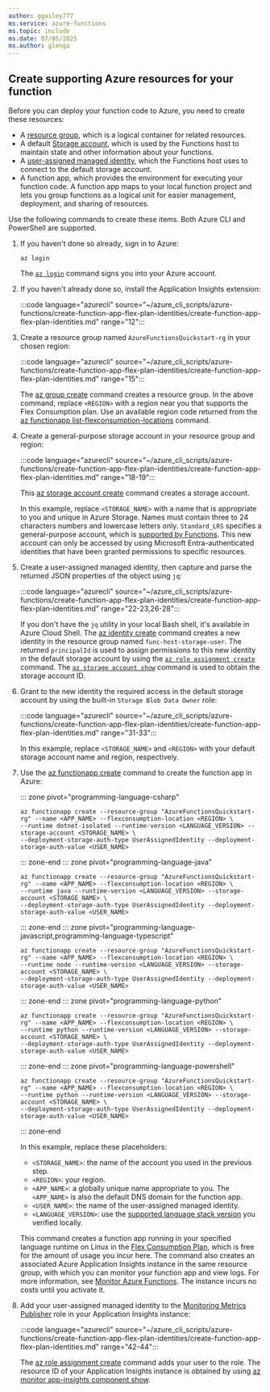 ```yaml
---
author: ggailey777
ms.service: azure-functions
ms.topic: include
ms.date: 07/05/2025
ms.author: glenga
---
```


## Create supporting Azure resources for your function

Before you can deploy your function code to Azure, you need to create these resources:

- A [resource group](../articles/azure-resource-manager/management/overview.md), which is a logical container for related resources.
- A default [Storage account](../articles/storage/common/storage-account-create.md), which is used by the Functions host to maintain state and other information about your functions. 
- A [user-assigned managed identity](/azure/active-directory/managed-identities-azure-resources/overview), which the Functions host uses to connect to the default storage account.
- A function app, which provides the environment for executing your function code. A function app maps to your local function project and lets you group functions as a logical unit for easier management, deployment, and sharing of resources.

Use the following commands to create these items. Both Azure CLI and PowerShell are supported.

1. If you haven't done so already, sign in to Azure:

    <!---Replace the PowerShell examples after we get the Flex support in the Functions cmdlets. 
    ### [Azure CLI](#tab/azure-cli)-->

    ```azurecli
    az login
    ```

    The [`az login`](/cli/azure/reference-index#az-login) command signs you into your Azure account.
    <!---
    ### [Azure PowerShell](#tab/azure-powershell) 
    ```azurepowershell
    Connect-AzAccount
    ```

    The [Connect-AzAccount](/powershell/module/az.accounts/connect-azaccount) cmdlet signs you into your Azure account.

    ---
    -->

1. If you haven't already done so, install the Application Insights extension:

    :::code language="azurecli" source="~/azure_cli_scripts/azure-functions/create-function-app-flex-plan-identities/create-function-app-flex-plan-identities.md" range="12":::

1. Create a resource group named `AzureFunctionsQuickstart-rg` in your chosen region:
    <!---
    ### [Azure CLI](#tab/azure-cli)-->
    
    :::code language="azurecli" source="~/azure_cli_scripts/azure-functions/create-function-app-flex-plan-identities/create-function-app-flex-plan-identities.md" range="15":::
 
    The [az group create](/cli/azure/group#az-group-create) command creates a resource group. In the above command, replace `<REGION>` with a region near you that supports the Flex Consumption plan. Use an available region code returned from the [az functionapp list-flexconsumption-locations](/cli/azure/functionapp#az-functionapp-list-flexconsumption-locations) command.
    <!---
    ### [Azure PowerShell](#tab/azure-powershell)

    ```azurepowershell
    New-AzResourceGroup -Name AzureFunctionsQuickstart-rg -Location <REGION>
    ```

    The [New-AzResourceGroup](/powershell/module/az.resources/new-azresourcegroup) command creates a resource group. You generally create your resource group and resources in a region near you, using an available region returned from the [Get-AzLocation](/powershell/module/az.resources/get-azlocation) cmdlet.

    ---
    -->

1. Create a general-purpose storage account in your resource group and region:
    <!---
    ### [Azure CLI](#tab/azure-cli)
    -->
    :::code language="azurecli" source="~/azure_cli_scripts/azure-functions/create-function-app-flex-plan-identities/create-function-app-flex-plan-identities.md" range="18-19":::

    This [az storage account create](/cli/azure/storage/account#az-storage-account-create) command creates a storage account. 
    <!---
    ### [Azure PowerShell](#tab/azure-powershell)

    ```azurepowershell
    New-AzStorageAccount -ResourceGroupName AzureFunctionsQuickstart-rg -Name <STORAGE_NAME> -SkuName Standard_LRS -Location <REGION> -AllowBlobPublicAccess $false
    ```

    The [New-AzStorageAccount](/powershell/module/az.storage/new-azstorageaccount) cmdlet creates the storage account.

    ---
    -->

    In this example, replace `<STORAGE_NAME>` with a name that is appropriate to you and unique in Azure Storage. Names must contain three to 24 characters numbers and lowercase letters only. `Standard_LRS` specifies a general-purpose account, which is [supported by Functions](../articles/azure-functions/storage-considerations.md#storage-account-requirements). This new account can only be accessed by using Microsoft Entra-authenticated identities that have been granted permissions to specific resources. 

1. Create a user-assigned managed identity, then capture and parse the returned JSON properties of the object using `jq`: 

    :::code language="azurecli" source="~/azure_cli_scripts/azure-functions/create-function-app-flex-plan-identities/create-function-app-flex-plan-identities.md" range="22-23,26-28":::

    If you don't have the `jq` utility in your local Bash shell, it's available in Azure Cloud Shell. The [az identity create](/cli/azure/identity#az-identity-create) command creates a new identity in the resource group named `func-host-storage-user`. The returned `principalId` is used to assign permissions to this new identity in the default storage account by using the [`az role assignment create`](/cli/azure/role/assignment#az-role-assignment-create) command. The [`az storage account show`](/cli/azure/storage/account#az-storage-account-show) command is used to obtain the storage account ID. 

1. Grant to the new identity the required access in the default storage account by using the built-in `Storage Blob Data Owner` role:

    :::code language="azurecli" source="~/azure_cli_scripts/azure-functions/create-function-app-flex-plan-identities/create-function-app-flex-plan-identities.md" range="31-33":::

    In this example, replace `<STORAGE_NAME>` and `<REGION>` with your default storage account name and region, respectively. 

1. Use the [az functionapp create](/cli/azure/functionapp#az-functionapp-create) command to create the function app in Azure:
    <!---Replace tabs when PowerShell cmdlets support Flex Consumption plans.
    ### [Azure CLI](#tab/azure-cli)
    -->
    ::: zone pivot="programming-language-csharp"
    ```azurecli
    az functionapp create --resource-group "AzureFunctionsQuickstart-rg" --name <APP_NAME> --flexconsumption-location <REGION> \
    --runtime dotnet-isolated --runtime-version <LANGUAGE_VERSION> --storage-account <STORAGE_NAME> \
    --deployment-storage-auth-type UserAssignedIdentity --deployment-storage-auth-value <USER_NAME>
    ```
    ::: zone-end
    ::: zone pivot="programming-language-java" 
    ```azurecli
    az functionapp create --resource-group "AzureFunctionsQuickstart-rg" --name <APP_NAME> --flexconsumption-location <REGION> \
    --runtime java --runtime-version <LANGUAGE_VERSION> --storage-account <STORAGE_NAME> \
    --deployment-storage-auth-type UserAssignedIdentity --deployment-storage-auth-value <USER_NAME>
    ```
    ::: zone-end
    ::: zone pivot="programming-language-javascript,programming-language-typescript" 
    ```azurecli
    az functionapp create --resource-group "AzureFunctionsQuickstart-rg" --name <APP_NAME> --flexconsumption-location <REGION> \
    --runtime node --runtime-version <LANGUAGE_VERSION> --storage-account <STORAGE_NAME> \
    --deployment-storage-auth-type UserAssignedIdentity --deployment-storage-auth-value <USER_NAME>
    ```
    ::: zone-end
    ::: zone pivot="programming-language-python" 
    ```azurecli
    az functionapp create --resource-group "AzureFunctionsQuickstart-rg" --name <APP_NAME> --flexconsumption-location <REGION> \
    --runtime python --runtime-version <LANGUAGE_VERSION> --storage-account <STORAGE_NAME> \
    --deployment-storage-auth-type UserAssignedIdentity --deployment-storage-auth-value <USER_NAME>
    ```
    ::: zone-end
    ::: zone pivot="programming-language-powershell" 
    ```azurecli
    az functionapp create --resource-group "AzureFunctionsQuickstart-rg" --name <APP_NAME> --flexconsumption-location <REGION> \
    --runtime python --runtime-version <LANGUAGE_VERSION> --storage-account <STORAGE_NAME> \
    --deployment-storage-auth-type UserAssignedIdentity --deployment-storage-auth-value <USER_NAME>
    ```
    ::: zone-end
    <!---
    ### [Azure PowerShell](#tab/azure-powershell)

    ```azurepowershell
    New-AzFunctionApp -Name <APP_NAME> -ResourceGroupName AzureFunctionsQuickstart-rg -StorageAccount <STORAGE_NAME> -Runtime dotnet-isolated -FunctionsVersion 4 -Location '<REGION>'
    ```

    The [New-AzFunctionApp](/powershell/module/az.functions/new-azfunctionapp) cmdlet creates the function app in Azure.

    ---
    -->
    In this example, replace these placeholders:

    + `<STORAGE_NAME>`: the name of the account you used in the previous step.
    + `<REGION>`: your region. 
    + `<APP_NAME>`: a globally unique name appropriate to you. The `<APP_NAME>` is also the default DNS     domain for the function app.
    + `<USER_NAME>`: the name of the user-assigned managed identity.
    + `<LANGUAGE_VERSION>`: use the [supported language stack version](../articles/azure-functions/supported-languages.md) you verified locally.

    This command creates a function app running in your specified language runtime on Linux in the [Flex Consumption Plan](../articles/azure-functions/flex-consumption-plan.md), which is free for the amount of usage you incur here. The command also creates an associated Azure Application Insights instance in the same resource group, with which you can monitor your function app and view logs. For more information, see [Monitor Azure Functions](../articles/azure-functions/functions-monitoring.md). The instance incurs no costs until you activate it.

1. Add your user-assigned managed identity to the [Monitoring Metrics Publisher](../articles/role-based-access-control/built-in-roles/monitor.md#monitoring-metrics-publisher) role in your Application Insights instance:

    :::code language="azurecli" source="~/azure_cli_scripts/azure-functions/create-function-app-flex-plan-identities/create-function-app-flex-plan-identities.md" range="42-44":::

    The [az role assignment create](/cli/azure/role/assignment#az-role-assignment-create) command adds your user to the role. The resource ID of your Application Insights instance is obtained by using [az monitor app-insights component show](/cli/azure/monitor/app-insights/component#az-monitor-app-insights-component-show).
